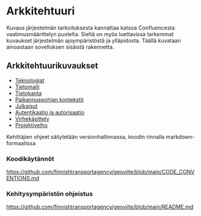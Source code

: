 # Arkkitehtuuri

Kuvaus järjestelmän tarkoituksesta kannattaa katsoa Confluencesta vaatimusmäärittelyn puolelta. Sieltä on myös 
luettavissa tarkemmat kuvaukset järjestelmän ajoympäristöstä ja ylläpidosta. Täällä kuvataan ainoastaan sovelluksen
sisäistä rakennetta.

## Arkkitehtuurikuvaukset

* [Teknologiat](../../geoviite-env/doc/teknologiat.md)
* [Tietomalli](tietomalli.md)
* [Tietokanta](tietokanta.md)
* [Paikannuspohjan kontekstit](paikannuspohjan_kontekstit.md)
* [Julkaisut](julkaisut.md)
* [Autentikaatio ja autorisaatio](../../geoviite-env/doc/autentikaatio_ja_autorisaatio.md)
* [Virhekäsittely](virhekasittely.md)
* [Projektivelho](projektivelho.md)

Kehittäjien ohjeet säilytetään versionhallinnassa, koodin rinnalla markdown-formaatissa

### Koodikäytännöt

https://github.com/finnishtransportagency/geoviite/blob/main/CODE_CONVENTIONS.md

### Kehitysympäristön ohjeistus

https://github.com/finnishtransportagency/geoviite/blob/main/README.md
